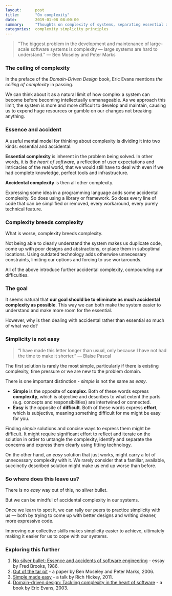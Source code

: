 ```yaml
---
layout:      post
title:       "On complexity"
date:        2019-01-08 08:00:00
summary:     "Thoughts on complexity of systems, separating essential and accidental complexity and why simplicity is not easy."
categories:  complexity simplicity principles
---
```


> "The biggest problem in the development and maintenance of large-scale software systems is complexity — large systems are hard to understand." — Ben Moseley and Peter Marks

### The ceiling of complexity

In the preface of the *Domain-Driven Design* book, Eric Evans mentions *the ceiling of complexity* in passing.

We can think about it as a natural limit of how complex a system can become before becoming intellectually unmanageable.
As we approach this limit, the system is more and more difficult to develop and maintain, causing us to expend huge resources or gamble on our changes not breaking anything.

### Essence and accident

A useful mental model for thinking about complexity is dividing it into two kinds: essential and accidental.

**Essential complexity** is inherent in the problem being solved.
In other words, it is *the heart of software*, a reflection of user expectations and intricacies of the real world, that we would still have to deal with even if we had complete knowledge, perfect tools and infrastructure.

**Accidental complexity** is then all other complexity.

Expressing some idea in a programming language adds some accidental complexity. So does using a library or framework. So does every line of code that can be simplified or removed, every workaround, every purely technical feature.

### Complexity breeds complexity

What is worse, complexity breeds complexity.

Not being able to clearly understand the system makes us duplicate code, come up with poor designs and abstractions, or place them in suboptimal locations.
Using outdated technology adds otherwise unnecessary constraints, limiting our options and forcing to use workarounds.

All of the above introduce further accidental complexity, compounding our difficulties.

### The goal

It seems natural that **our goal should be to eliminate as much accidental complexity as possible**.
This way we can both make the system easier to understand and make more room for the essential.

However, why is then dealing with accidental rather than essential so much of what we do?

### Simplicity is not easy

> “I have made this letter longer than usual, only because I have not had the time to make it shorter.” — Blaise Pascal

The first solution is rarely the most simple, particularly if there is existing complexity, time pressure or we are new to the problem domain.

There is one important distinction - *simple* is not the same as *easy*.
- **Simple** is the opposite of **complex**. Both of these words express **complexity**, which is objective and describes to what extent the parts (e.g. concepts and responsibilities) are intertwined or connected.
- **Easy** is the opposite of **difficult**. Both of these words express **effort**, which is subjective, meaning something difficult for me might be easy for you.

Finding *simple* solutions and concise ways to express them might be difficult.
It might require significant effort to reflect and iterate on the solution in order to untangle the complexity, identify and separate the concerns and express them clearly using fitting technology.

On the other hand, an *easy* solution that just works, might carry a lot of unnecessary complexity with it.
We rarely consider that a familiar, available, succinctly described solution might make us end up worse than before.

### So where does this leave us?

There is no *easy* way out of this, no silver bullet.

But we can be mindful of accidental complexity in our systems.

Once we learn to spot it, we can rally our peers to practice simplicity with us — both by trying to come up with better designs and writing cleaner, more expressive code.

Improving our collective skills makes simplicity easier to achieve, ultimately making it easier for us to cope with our systems.

### Exploring this further

1. [No silver bullet: Essence and accidents of software engineering](http://worrydream.com/refs/Brooks-NoSilverBullet.pdf) - essay by Fred Brooks, 1986.
2. [Out of the tar pit](http://moss.cs.iit.edu/cs100/papers/out-of-the-tar-pit.pdf) - a paper by Ben Moseley and Peter Marks, 2006.
3. [Simple made easy](https://www.infoq.com/presentations/Simple-Made-Easy) - a talk by Rich Hickey, 2011.
4. [Domain-driven design: Tackling complexity in the heart of software](https://www.goodreads.com/book/show/179133.Domain_Driven_Design) - a book by Eric Evans, 2003.